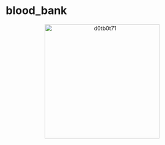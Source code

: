 # blood_bank


<p align="center"> <img src="https://user-images.githubusercontent.com/61940095/135675557-32d603d3-bcaa-46be-bbc6-fb06b0d810be.png" width="300" alt="d0tb0t71" /> </p>

